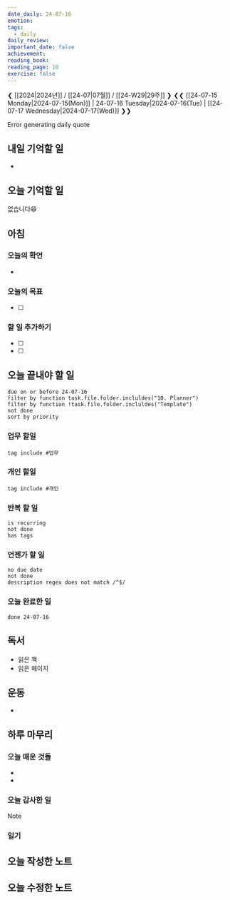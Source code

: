 ```yaml
---
date_daily: 24-07-16
emotion: 
tags:
  - daily
daily_review: 
important_date: false
achievement: 
reading_book: 
reading_page: 10
exercise: false
---
```

❮ [[2024|2024년]] / [[24-07|07월]] / [[24-W29|29주]] ❯
❮❮ [[24-07-15 Monday|2024-07-15(Mon)]] | 24-07-16 Tuesday|2024-07-16(Tue) | [[24-07-17 Wednesday|2024-07-17(Wed)]] ❯❯

Error generating daily quote

## 내일 기억할 일
-
## 오늘 기억할 일
없습니다😄

## 아침
### 오늘의 확언
-
### 오늘의 목표
- [ ] 
### 할 일 추가하기
- [ ] 
- [ ] 

## 오늘 끝내야 할 일
```tasks
due on or before 24-07-16
filter by function task.file.folder.incluldes("10. Planner")
filter by function !task.file.folder.incluldes("Template")
not done
sort by priority
```
### 업무 할일
```tasks
tag include #업무
```
### 개인 할일
```tasks
tag include #개인 
```

### 반복 할 일
```tasks
is recurring
not done
has tags
```

### 언젠가 할 일
```tasks
no due date
not done
description regex does not match /^$/
```

### 오늘 완료한 일
```tasks
done 24-07-16
```

## 독서
- 읽은 책
- 읽은 페이지

## 운동
- 

## 하루 마무리
### 오늘 매운 것들
- 
- 
### 오늘 감사한 일
>[!note]
>
### 일기

## 오늘 작성한 노트
## 오늘 수정한 노트